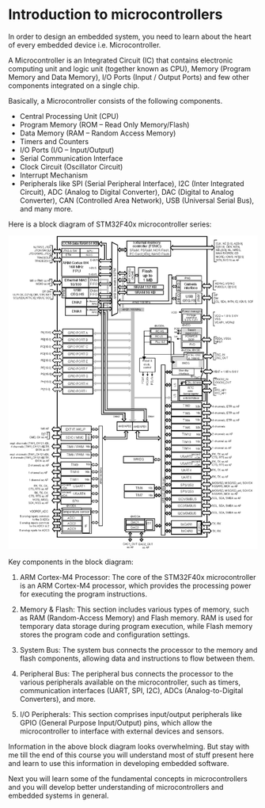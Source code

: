# Introduction to microcontrollers

In order to design an embedded system, you need to learn about the heart of every embedded device i.e. Microcontroller.

A Microcontroller is an Integrated Circuit (IC) that contains electronic computing unit and logic unit (together known as CPU), Memory (Program Memory and Data Memory), I/O Ports (Input / Output Ports) and few other components integrated on a single chip.

Basically, a Microcontroller consists of the following components.

* Central Processing Unit (CPU)
* Program Memory (ROM – Read Only Memory/Flash)
* Data Memory (RAM – Random Access Memory)
* Timers and Counters
* I/O Ports (I/O – Input/Output)
* Serial Communication Interface
* Clock Circuit (Oscillator Circuit)
* Interrupt Mechanism
* Peripherals like SPI (Serial Peripheral Interface), I2C (Inter Integrated Circuit), ADC (Analog to Digital Converter), DAC (Digital to Analog Converter), CAN (Controlled Area Network), USB (Universal Serial Bus), and many more.

Here is a block diagram of STM32F40x microcontroller series:

![Alt text](../pictures/stm32_architecture.png)

Key components in the block diagram:

1. ARM Cortex-M4 Processor: The core of the STM32F40x microcontroller is an ARM Cortex-M4 processor, which provides the processing power for executing the program instructions.

2. Memory & Flash: This section includes various types of memory, such as RAM (Random-Access Memory) and Flash memory. RAM is used for temporary data storage during program execution, while Flash memory stores the program code and configuration settings.

3. System Bus: The system bus connects the processor to the memory and flash components, allowing data and instructions to flow between them.

4. Peripheral Bus: The peripheral bus connects the processor to the various peripherals available on the microcontroller, such as timers, communication interfaces (UART, SPI, I2C), ADCs (Analog-to-Digital Converters), and more.

5. I/O Peripherals: This section comprises input/output peripherals like GPIO (General Purpose Input/Output) pins, which allow the microcontroller to interface with external devices and sensors.

Information in the above block diagram looks overwhelming. But stay with me till the end of this course you will understand most of stuff present here and learn to use this information in developing embedded software.

Next you will learn some of the fundamental concepts in microcontrollers and you will develop better understanding of microcontrollers and embedded systems in general.
